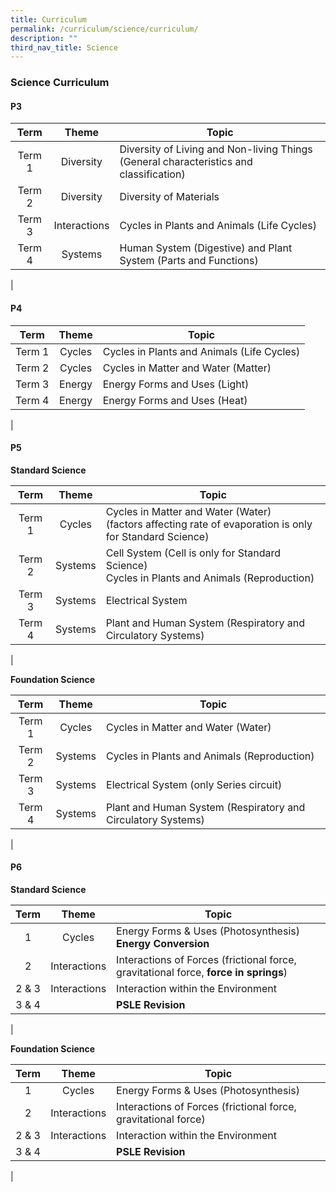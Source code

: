```yaml
---
title: Curriculum
permalink: /curriculum/science/curriculum/
description: ""
third_nav_title: Science
---
```

### **Science Curriculum**

#### **P3**

| Term | Theme | Topic |
|:---:|:---:|---|
| Term 1 | Diversity | Diversity of Living and Non-living Things (General characteristics and classification) |
| Term 2 | Diversity | Diversity of Materials |
| Term 3 | Interactions | Cycles in Plants and Animals (Life Cycles) |
| Term 4 | Systems | Human System (Digestive) and Plant System (Parts and Functions) |
|

#### **P4**

| Term | Theme | Topic |
|:---:|:---:|---|
| Term 1 | Cycles | Cycles in Plants and Animals (Life Cycles) |
| Term 2 | Cycles | Cycles in Matter and Water (Matter) |
| Term 3 | Energy | Energy Forms and Uses (Light) |
| Term 4 | Energy | Energy Forms and Uses (Heat) |
|

#### **P5**

**Standard Science**

| Term | Theme | Topic |
|:---:|:---:|---|
| Term 1 | Cycles | Cycles in Matter and Water (Water)<br>(factors affecting rate of evaporation is only for Standard Science) |
| Term 2 | Systems | Cell System (Cell is only for Standard Science)<br>Cycles in Plants and Animals (Reproduction) |
| Term 3 | Systems | Electrical System |
| Term 4 | Systems | Plant and Human System (Respiratory and Circulatory Systems)|
|

**Foundation Science**

| Term | Theme | Topic |
|:---:|:---:|---|
| Term 1 | Cycles | Cycles in Matter and Water (Water) |
| Term 2 | Systems | Cycles in Plants and Animals (Reproduction) |
| Term 3 | Systems | Electrical System (only Series circuit) |
| Term 4 | Systems | Plant and Human System (Respiratory and Circulatory Systems) |
|

#### **P6**

**Standard Science**

| Term | Theme | Topic |
|:---:|:---:|---|
| 1 | Cycles | Energy Forms & Uses (Photosynthesis)<br>**Energy Conversion** |
| 2 | Interactions | Interactions of Forces (frictional force, gravitational force, **force in springs**) |
| 2 & 3 | Interactions | Interaction within the Environment |
| 3 & 4 |  | **PSLE Revision** |
|

**Foundation Science**

| Term | Theme | Topic |
|:---:|:---:|---|
| 1 | Cycles | Energy Forms & Uses (Photosynthesis) |
| 2 | Interactions | Interactions of Forces (frictional force, gravitational force) |
| 2 & 3 | Interactions | Interaction within the Environment |
| 3 & 4 |  | **PSLE Revision** |
|